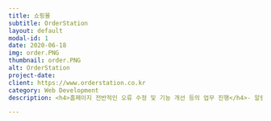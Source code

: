 ```yaml
---
title: 쇼핑몰
subtitle: OrderStation
layout: default
modal-id: 1
date: 2020-06-18
img: order.PNG
thumbnail: order.PNG
alt: OrderStation
project-date: 
client: https://www.orderstation.co.kr
category: Web Development
description: <h4>홈페이지 전반적인 오류 수정 및 기능 개선 등의 업무 진행</h4>- 알림톡 및 엑셀 다운로드 기능 추가, 일일매출 추출 등의 관리자 업무 간소화 작업<br>- 주문페이지, 장바구니 등의 화면 UI개선 작업 및 기획서 작성 <br>- google analytics를 활용하여 매주 보고서 제공 <br>- 업체 관리 및 일정관리<br><br><h4>사용한 언어</h4>html<br>php<br>javascript<br>css<br>sql

---
```

